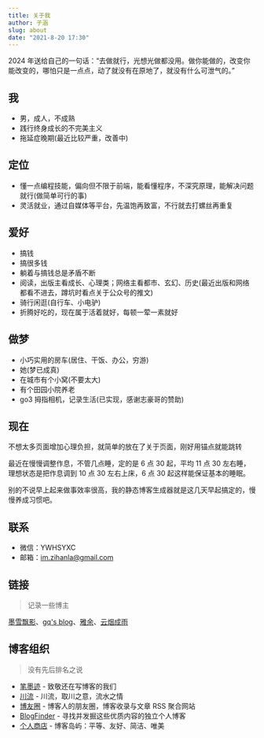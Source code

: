 ```yaml
---
title: 关于我
author: 子涵
slug: about
date: "2021-8-20 17:30"
---
```


2024 年送给自己的一句话：“去做就行，光想光做都没用。做你能做的，改变你能改变的，哪怕只是一点点，动了就没有在原地了，就没有什么可泄气的。”

## 我

- 男，成人，不成熟
- 践行终身成长的不完美主义
- 拖延症晚期(最近比较严重，改善中)

## 定位

- 懂一点编程技能，偏向但不限于前端，能看懂程序，不深究原理，能解决问题就行(做简单可行的事)
- 灵活就业，通过自媒体等平台，先温饱再致富，不行就去打螺丝再重复

## 爱好

- 搞钱
- 搞很多钱
- 躺着与搞钱总是矛盾不断
- 阅读，出版主看成长、心理类；网络主看都市、玄幻、历史(最近出版和网络都看不进去，蹲坑时看点关于公众号的推文)
- 骑行闲逛(自行车、小电驴)
- 折腾好吃的，现在属于活着就好，每顿一荤一素就好

## 做梦

- 小巧实用的房车(居住、干饭、办公，穷游)
- 她(梦已成真)
- 在城市有个小窝(不要太大)
- 有个田园小院养老
- go3 拇指相机，记录生活(已实现，感谢志豪哥的赞助)

## <span id="now">现在</span>

不想太多页面增加心理负担，就简单的放在了关于页面，刚好用锚点就能跳转

最近在慢慢调整作息，不管几点睡，定的是 6 点 30 起，平均 11 点 30 左右睡，理想状态是把作息调到 10 点 30 左右上床，6 点 30 起这样能保证基本的睡眠。

别的不说早上起来做事效率很高，我的静态博客生成器就是这几天早起搞定的，慢慢养成习惯吧。

## 联系

- 微信：YWHSYXC
- 邮箱：im.zihanla@gmail.com

## 链接

> 记录一些博主

[墨雪飘影](https://blog.shikangsi.cn)、[gq's blog](https://zgq.ink)、[雅余](https://yayu.net/)、[云烟成雨](https://shiyu.dev/)

## 博客组织

> 没有先后排名之说

- [笔墨迹](https://blogscn.fun/) - 致敬还在写博客的我们
- [川流](chuanliu.org) - 川流，取川之意，流水之情
- [博友圈](https://www.boyouquan.com/home) - 博客人的朋友圈，博客收录与文章 RSS 聚合网站
- [BlogFinder](https://bf.zzxworld.com/) - 寻找并发掘这些优质内容的独立个人博客
- [个人商店](https://storeweb.cn/) - 博客岛屿：平等、友好、简洁、唯美
